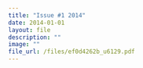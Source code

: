 ```yaml
---
title: "Issue #1 2014"
date: 2014-01-01
layout: file
description: ""
image: ""
file_url: /files/ef0d4262b_u6129.pdf
---
```

